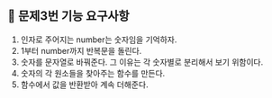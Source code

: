 ## 🐣 문제3번 기능 요구사항

1. 인자로 주어지는 number는 숫자임을 기억하자.
2. 1부터 number까지 반복문을 돌린다.
3. 숫자를 문자열로 바꿔준다. 그 이유는 각 숫자별로 분리해서 보기 위함이다.
4. 숫자의 각 원소들을 찾아주는 함수를 만든다.
5. 함수에서 값을 반환받아 계속 더해준다.

